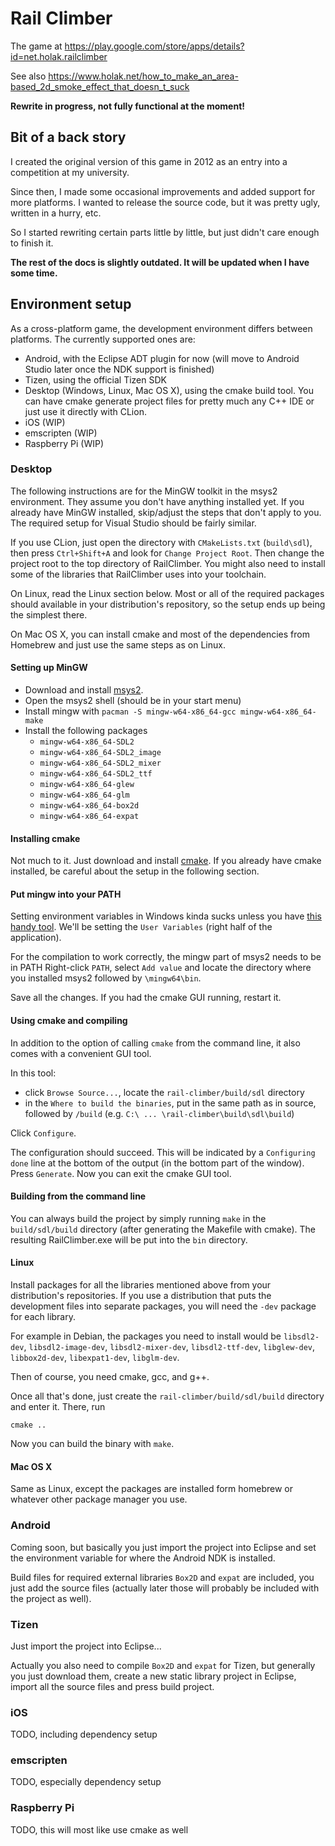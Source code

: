 # Rail Climber #

The game at https://play.google.com/store/apps/details?id=net.holak.railclimber

See also https://www.holak.net/how_to_make_an_area-based_2d_smoke_effect_that_doesn_t_suck

**Rewrite in progress, not fully functional at the moment!**

## Bit of a back story

I created the original version of this game in 2012 as an entry into a competition at my university.
 
Since then, I made some occasional improvements and added support for more platforms. I wanted to
release the source code, but it was pretty ugly, written in a hurry, etc.

So I started rewriting certain parts little by little, but just didn't care enough to finish it.

**The rest of the docs is slightly outdated. It will be updated when I have some time.**

## Environment setup ##

As a cross-platform game, the development environment differs between platforms. The currently supported ones are:

- Android, with the Eclipse ADT plugin for now (will move to Android Studio later once the NDK support is finished)
- Tizen, using the official Tizen SDK
- Desktop (Windows, Linux, Mac OS X), using the cmake build tool. You can have cmake generate project files for pretty much any C++ IDE or just use it directly with CLion.
- iOS (WIP)
- emscripten (WIP)
- Raspberry Pi (WIP)

### Desktop ###

The following instructions are for the MinGW toolkit in the msys2 environment. They assume you don't have anything installed yet.
If you already have MinGW installed, skip/adjust the steps that don't apply to you. The required setup for Visual Studio should be fairly similar.

If you use CLion, just open the directory with `CMakeLists.txt` (`build\sdl`), then press `Ctrl+Shift+A` and look for `Change Project Root`.
Then change the project root to the top directory of RailClimber. You might also need to install some of the libraries that RailClimber uses
into your toolchain.

On Linux, read the Linux section below. Most or all of the required packages should available in your distribution's repository,
so the setup ends up being the simplest there.

On Mac OS X, you can install cmake and most of the dependencies from Homebrew and just use the same steps as on Linux.

#### Setting up MinGW ####
- Download and install [msys2](https://msys2.github.io/).
- Open the msys2 shell (should be in your start menu)
- Install mingw with `pacman -S mingw-w64-x86_64-gcc mingw-w64-x86_64-make`
- Install the following packages
    - `mingw-w64-x86_64-SDL2`
    - `mingw-w64-x86_64-SDL2_image`
    - `mingw-w64-x86_64-SDL2_mixer`
    - `mingw-w64-x86_64-SDL2_ttf`
    - `mingw-w64-x86_64-glew`
    - `mingw-w64-x86_64-glm`
    - `mingw-w64-x86_64-box2d`
    - `mingw-w64-x86_64-expat`

#### Installing cmake ####
Not much to it. Just download and install [cmake](http://www.cmake.org/cmake/resources/software.html).
If you already have cmake installed, be careful about the setup in the following section.

#### Put mingw into your PATH ####
Setting environment variables in Windows kinda sucks unless you have [this handy tool](http://www.rapidee.com/en/about).
We'll be setting the `User Variables` (right half of the application).

For the compilation to work correctly, the mingw part of msys2 needs to be in PATH
Right-click `PATH`, select `Add value` and locate the directory where you installed msys2 followed by `\mingw64\bin`.

Save all the changes. If you had the cmake GUI running, restart it.

#### Using cmake and compiling ####
In addition to the option of calling `cmake` from the command line, it also comes with a convenient GUI tool.

In this tool:

* click `Browse Source...`, locate the `rail-climber/build/sdl` directory
* in the `Where to build the binaries`, put in the same path as in source, followed by `/build` (e.g. `C:\ ... \rail-climber\build\sdl\build`)

Click `Configure`.

The configuration should succeed. This will be indicated by a `Configuring done` line at the bottom of the output (in the bottom part of the window). Press `Generate`. Now you can exit the cmake GUI tool. 

#### Building from the command line ####
You can always build the project by simply running `make` in the `build/sdl/build` directory (after generating the Makefile with cmake). The resulting RailClimber.exe will be put into the `bin` directory.

#### Linux ####
Install packages for all the libraries mentioned above from your distribution's repositories. If you use a distribution that puts the development files into separate packages, you will need the `-dev` package for each library.

For example in Debian, the packages you need to install would be `libsdl2-dev`, `libsdl2-image-dev`, `libsdl2-mixer-dev`, `libsdl2-ttf-dev`, `libglew-dev`, `libbox2d-dev`, `libexpat1-dev`, `libglm-dev`.

Then of course, you need cmake, gcc, and g++.

Once all that's done, just create the `rail-climber/build/sdl/build` directory and enter it. There, run

    cmake ..

Now you can build the binary with `make`.

#### Mac OS X ###
Same as Linux, except the packages are installed form homebrew or whatever other package manager you use.

### Android ###

Coming soon, but basically you just import the project into Eclipse and set the environment variable for where the Android NDK is installed.

Build files for required external libraries `Box2D` and `expat` are included, you just add the source files (actually later those will probably be included with the project as well).

### Tizen ###

Just import the project into Eclipse...

Actually you also need to compile `Box2D` and `expat` for Tizen, but generally you just download them, create a new static library project in Eclipse, import all the source files and press build project.

### iOS ###

TODO, including dependency setup

### emscripten ###

TODO, especially dependency setup

### Raspberry Pi ###

TODO, this will most like use cmake as well
